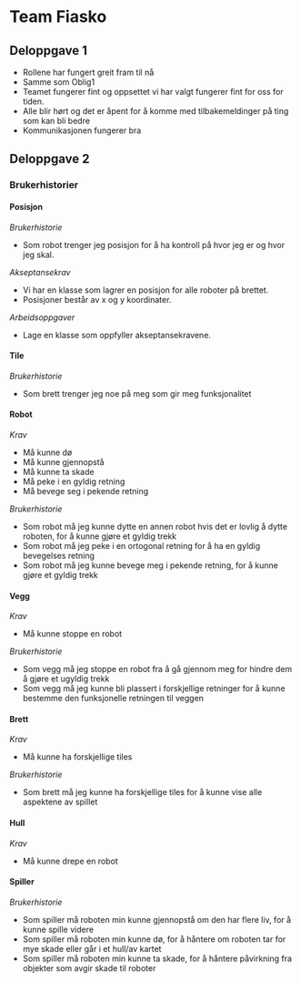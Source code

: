 # Team Fiasko

## Deloppgave 1

*   Rollene har fungert greit fram til nå
*   Samme som Oblig1
*   Teamet fungerer fint og oppsettet vi har valgt fungerer fint for oss for tiden.
*   Alle blir hørt og det er åpent for å komme med tilbakemeldinger på ting som kan bli bedre
*   Kommunikasjonen fungerer bra

## Deloppgave 2

### Brukerhistorier

#### Posisjon
*Brukerhistorie* 
*   Som robot trenger jeg posisjon for å ha kontroll på hvor jeg er og hvor jeg skal.

*Akseptansekrav*
*   Vi har en klasse som lagrer en posisjon for alle roboter på brettet.
*   Posisjoner består av x og y koordinater.

*Arbeidsoppgaver*
*   Lage en klasse som oppfyller akseptansekravene.

#### Tile
*Brukerhistorie*
*   Som brett trenger jeg noe på meg som gir meg funksjonalitet

#### Robot
*Krav*
*   Må kunne dø
*   Må kunne gjennopstå
*   Må kunne ta skade
*   Må peke i en gyldig retning
*   Må bevege seg i pekende retning


*Brukerhistorie*
*   Som robot må jeg kunne dytte en annen robot hvis det er lovlig å dytte roboten, for å kunne gjøre et gyldig trekk
*   Som robot må jeg peke i en ortogonal retning for å ha en gyldig bevegelses retning
*   Som robot må jeg kunne bevege meg i pekende retning, for å kunne gjøre et gyldig trekk

#### Vegg
*Krav*
*   Må kunne stoppe en robot

*Brukerhistorie*
*   Som vegg må jeg stoppe en robot fra å gå gjennom meg for hindre dem å gjøre et ugyldig trekk
*   Som vegg må jeg kunne bli plassert i forskjellige retninger for å kunne bestemme den funksjonelle retningen til veggen

#### Brett
*Krav*
*   Må kunne ha forskjellige tiles

*Brukerhistorie*
*   Som brett må jeg kunne ha forskjellige tiles for å kunne vise alle aspektene av spillet

#### Hull
*Krav*
*   Må kunne drepe en robot

#### Spiller
*Brukerhistorie*
*   Som spiller må roboten min kunne gjennopstå om den har flere liv, for å kunne spille videre
*   Som spiller må roboten min kunne dø, for å håntere om roboten tar for mye skade eller går i et hull/av kartet
*   Som spiller må roboten min kunne ta skade, for å håntere påvirkning fra objekter som avgir skade til roboter
